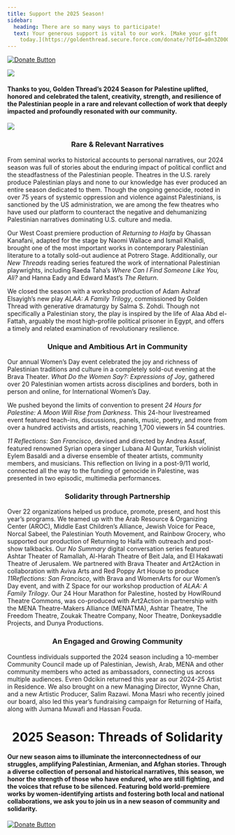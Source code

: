 ```yaml
---
title: Support the 2025 Season!
sidebar:
  heading: There are so many ways to participate!
  text: Your generous support is vital to our work. [Make your gift
    today.](https://goldenthread.secure.force.com/donate/?dfId=a0n3Z00000tn4RsQAI)
---
```

[![Donate Button](/img/archive/2015/03/Donate-Button-400.jpg)](https://goldenthread.secure.force.com/donate/?dfId=a0n3Z00000tn4RsQAI)

![](/img/archive/2015/03/20thAnniversary-Line-1024x36.jpg)

#### Thanks to you, Golden Thread’s 2024 Season for Palestine uplifted, honored and celebrated the talent, creativity, strength, and resilience of the Palestinian people in a rare and relevant collection of work that deeply impacted and profoundly resonated with our community.

![](https://ucarecdn.com/3197c3ec-b755-4319-b0fd-015f0a6b42ff/)

### **<center>**Rare & Relevant Narratives**<center>**

From seminal works to historical accounts to personal narratives, our 2024 season was full of stories about the enduring impact of political conflict and the steadfastness of the Palestinian people. Theatres in the U.S. rarely produce Palestinian plays and none to our knowledge has ever produced an entire season dedicated to them. Though the ongoing genocide, rooted in over 75 years of systemic oppression and violence against Palestinians, is sanctioned by the US administration, we are among the few theatres who have used our platform to counteract the negative and dehumanizing Palestinian narratives dominating U.S. culture and media.

Our West Coast premiere production of *Returning to Haifa* by Ghassan Kanafani, adapted for the stage by Naomi Wallace and Ismail Khalidi, brought one of the most important works in contemporary Palestinian literature to a totally sold-out audience at Potrero Stage. Additionally, our *New Threads* reading series featured the work of international Palestinian playwrights, including Raeda Taha’s *Where Can I Find Someone Like You, Ali?* and Hanna Eady and Edward Mast’s *The Return*.

We closed the season with a workshop production of Adam Ashraf Elsayigh’s new play *ALAA: A Family Trilogy*, commissioned by Golden Thread with generative dramaturgy by Salma S. Zohdi. Though not specifically a Palestinian story, the play is inspired by the life of Alaa Abd el-Fattah, arguably the most high-profile political prisoner in Egypt, and offers a timely and related examination of revolutionary resilience.

### **<center>**Unique and Ambitious Art in Community**<center>**

Our annual Women’s Day event celebrated the joy and richness of Palestinian traditions and culture in a completely sold-out evening at the Brava Theater. *What Do the Women Say?: Expressions of Joy*, gathered over 20 Palestinian women artists across disciplines and borders, both in person and online, for International Women’s Day.

We pushed beyond the limits of convention to present *24 Hours for Palestine: A Moon Will Rise from Darkness*. This 24-hour livestreamed event featured teach-ins, discussions, panels, music, poetry, and more from over a hundred activists and artists, reaching 1,700 viewers in 54 countries. 

*11 Reflections: San Francisco*, devised and directed by Andrea Assaf, featured renowned Syrian opera singer Lubana Al Quntar, Turkish violinist Eylem Basaldi and a diverse ensemble of theater artists, community members, and musicians. This reflection on living in a post-9/11 world, connected all the way to the funding of genocide in Palestine, was presented in two episodic, multimedia performances.

### **<center>**Solidarity through Partnership**<center>**

Over 22 organizations helped us produce, promote, present, and host this year’s programs. We teamed up with the Arab Resource & Organizing Center (AROC), Middle East Children’s Alliance, Jewish Voice for Peace, Norcal Sabeel, the Palestinian Youth Movement, and Rainbow Grocery, who supported our production of Returning to Haifa with outreach and post-show talkbacks. Our *No Summary* digital conversation series featured Ashtar Theater of Ramallah, Al-Harah Theatre of Beit Jala, and El Hakawati Theatre of Jerusalem. We partnered with Brava Theater and Art2Action in collaboration with Aviva Arts and Red Poppy Art House to produce *11Reflections: San Francisco*, with Brava and WomenArts for our Women’s Day event, and with Z Space for our workshop production of *ALAA: A Family Trilogy*. Our 24 Hour Marathon for Palestine, hosted by HowlRound Theatre Commons, was co-produced with Art2Action in partnership with the MENA Theatre-Makers Alliance (MENATMA), Ashtar Theatre, The Freedom Theatre, Zoukak Theatre Company, Noor Theatre, Donkeysaddle Projects, and Dunya Productions.

### **<center>**An Engaged and Growing Community**<center>**

Countless individuals supported the 2024 season including a 10-member Community Council made up of Palestinian, Jewish, Arab, MENA and other community members who acted as ambassadors, connecting us across multiple audiences. Evren Odcikin returned this year as our 2024-25 Artist in Residence. We also brought on a new Managing Director, Wynne Chan, and a new Artistic Producer, Salim Razawi. Mona Masri who recently joined our board, also led this year’s fundraising campaign for Returning of Haifa, along with Jumana Muwafi and Hassan Fouda.

# **<center>**2025 Season: Threads of Solidarity**<center>**

#### Our new season aims to illuminate the interconnectedness of our struggles, amplifying Palestinian, Armenian, and Afghan stories. Through a diverse collection of personal and historical narratives, this season, we honor the strength of those who have endured, who are still fighting, and the voices that refuse to be silenced. Featuring bold world-premiere works by women-identifying artists and fostering both local and national collaborations, we ask you to join us in a new season of community and solidarity.

[![Donate Button](/img/archive/2015/03/Donate-Button-400.jpg)](https://goldenthread.secure.force.com/donate/?dfId=a0n3Z00000tn4RsQAI)